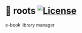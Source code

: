 🌳 roots [![License](http://img.shields.io/badge/License-Apache%202.0-brightgreen.svg)](http://www.apache.org/licenses/LICENSE-2.0.txt)
=====

e-book library manager
